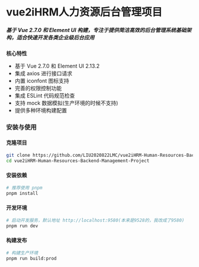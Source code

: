 # vue2iHRM人力资源后台管理项目

##### 基于 Vue 2.7.0 和 Element UI 构建，专注于提供简洁高效的后台管理系统基础架构，适合快速开发各类企业级后台应用

**核心特性**

- 基于 Vue 2.7.0 和 Element UI 2.13.2
- 集成 axios 进行接口请求
- 内置 iconfont 图标支持
- 完善的权限控制功能
- 集成 ESLint 代码规范检查
- 支持 mock 数据模拟(生产环境的时候不支持)
- 提供多种环境构建配置

### 安装与使用

#### 克隆项目

```bash
git clone https://github.com/LIU2020822LMC/vue2iHRM-Human-Resources-Backend-Management-Project.git
cd vue2iHRM-Human-Resources-Backend-Management-Project
```
#### 安装依赖

```bash
# 推荐使用 pnpm
pnpm install
```
#### 开发环境

```bash
# 启动开发服务，默认地址 http://localhost:9580(本来是9528的，我改成了9580)
pnpm run dev
```
#### 构建发布

``` bash
# 构建生产环境
pnpm run build:prod
```


